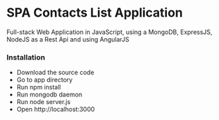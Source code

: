 SPA **Contacts List Application**
=================================
Full-stack Web Application in JavaScript, using a MongoDB, ExpressJS, NodeJS as a Rest Api and using AngularJS

### Installation

* Download the source code
* Go to app directory
* Run npm install
* Run mongodb daemon
* Run node server.js
* Open http://localhost:3000
